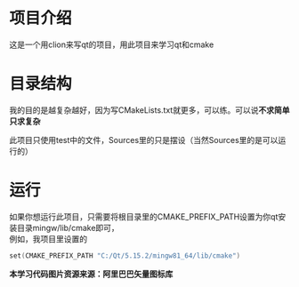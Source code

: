 # 项目介绍
这是一个用clion来写qt的项目，用此项目来学习qt和cmake
# 目录结构
我的目的是越复杂越好，因为写CMakeLists.txt就更多，可以练。可以说<strong>不求简单只求复杂</strong><br>

此项目只使用test中的文件，Sources里的只是摆设（当然Sources里的是可以运行的）
# 运行
如果你想运行此项目，只需要将根目录里的CMAKE_PREFIX_PATH设置为你qt安装目录mingw/lib/cmake即可，<br>
例如，我项目里设置的
```c++
set(CMAKE_PREFIX_PATH "C:/Qt/5.15.2/mingw81_64/lib/cmake")
```

<strong>本学习代码图片资源来源：阿里巴巴矢量图标库</strong>
